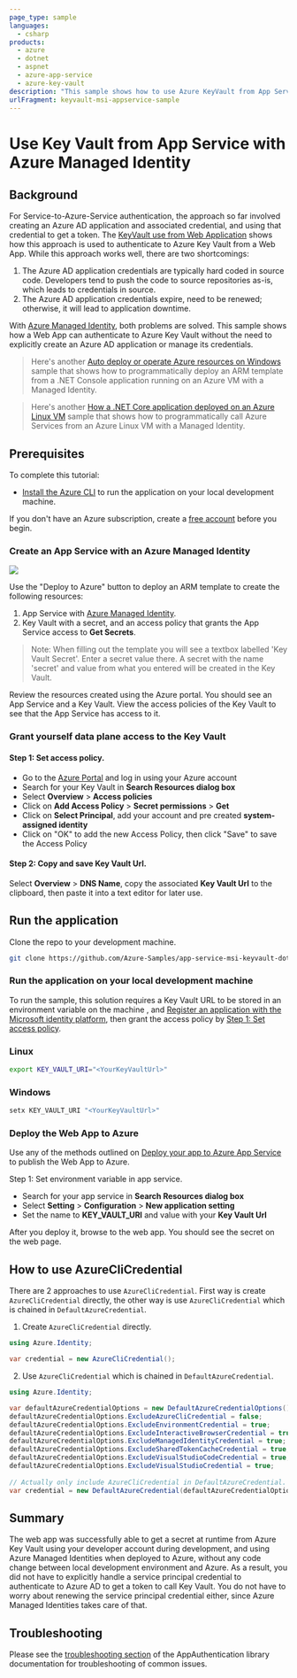 ```yaml
---
page_type: sample
languages:
  - csharp
products:
  - azure
  - dotnet
  - aspnet
  - azure-app-service
  - azure-key-vault
description: "This sample shows how to use Azure KeyVault from App Service with Azure Managed Identity."
urlFragment: keyvault-msi-appservice-sample
---
```


# Use Key Vault from App Service with Azure Managed Identity

## Background
For Service-to-Azure-Service authentication, the approach so far involved creating an Azure AD application and associated credential, and using that credential to get a token. The [KeyVault use from Web Application] shows how this approach is used to authenticate to Azure Key Vault from a Web App. While this approach works well, there are two shortcomings:
1. The Azure AD application credentials are typically hard coded in source code. Developers tend to push the code to source repositories as-is, which leads to credentials in source.
2. The Azure AD application credentials expire, need to be renewed; otherwise, it will lead to application downtime.

With [Azure Managed Identity], both problems are solved. This sample shows how a Web App can authenticate to Azure Key Vault without the need to explicitly create an Azure AD application or manage its credentials. 

>Here's another [Auto deploy or operate Azure resources on Windows] sample that shows how to programmatically deploy an ARM template from a .NET Console application running on an Azure VM with a Managed Identity.

>Here's another [How a .NET Core application deployed on an Azure Linux VM] sample that shows how to programmatically call Azure Services from an Azure Linux VM with a Managed Identity.

## Prerequisites

To complete this tutorial:

* [Install the Azure CLI] to run the application on your local development machine.

If you don't have an Azure subscription, create a [free account] before you begin.

### Create an App Service with an Azure Managed Identity
<a href="https://portal.azure.com/#create/Microsoft.Template/uri/https%3A%2F%2Fraw.githubusercontent.com%2FAzure-Samples%2Fapp-service-msi-keyvault-dotnet%2Fmaster%2Fazuredeploy.json" target="_blank">
    <img src="http://azuredeploy.net/deploybutton.png"/>
</a>

Use the "Deploy to Azure" button to deploy an ARM template to create the following resources:
1. App Service with [Azure Managed Identity].
2. Key Vault with a secret, and an access policy that grants the App Service access to **Get Secrets**.
>Note: When filling out the template you will see a textbox labelled 'Key Vault Secret'. Enter a secret value there. A secret with the name 'secret' and value from what you entered will be created in the Key Vault.

Review the resources created using the Azure portal. You should see an App Service and a Key Vault. View the access policies of the Key Vault to see that the App Service has access to it.

### Grant yourself data plane access to the Key Vault

#### Step 1: Set access policy.

*  Go to the [Azure Portal] and log in using your Azure account
*  Search for your Key Vault in **Search Resources dialog box**
*  Select **Overview** > **Access policies**
*  Click on **Add Access Policy** > **Secret permissions** > **Get**
*  Click on **Select Principal**, add your account and pre created **system-assigned identity**
*  Click on "OK" to add the new Access Policy, then click "Save" to save the Access Policy

#### Step 2: Copy and save Key Vault Url.

Select **Overview** > **DNS Name**, copy the associated **Key Vault Url** to the clipboard, then paste it into a text editor for later use.

## Run the application
Clone the repo to your development machine. 

```bash
git clone https://github.com/Azure-Samples/app-service-msi-keyvault-dotnet.git
```

### Run the application on your local development machine
To run the sample, this solution requires a Key Vault URL to be stored in an environment variable on the machine , and [Register an application with the Microsoft identity platform],
then grant the access policy by [Step 1: Set access policy].

### Linux

```bash
export KEY_VAULT_URI="<YourKeyVaultUrl>"
```

### Windows

```cmd
setx KEY_VAULT_URI "<YourKeyVaultUrl>"
```

### Deploy the Web App to Azure
Use any of the methods outlined on [Deploy your app to Azure App Service] to publish the Web App to Azure.

Step 1: Set environment variable in app service.

*  Search for your app service in **Search Resources dialog box**
*  Select **Setting** > **Configuration** > **New application setting**
*  Set the name to **KEY_VAULT_URI** and value with your **Key Vault Url**  

After you deploy it, browse to the web app. You should see the secret on the web page.

## How to use AzureCliCredential
There are 2 approaches to use `AzureCliCredential`. First way is create `AzureCliCredential` directly, the other way is use `AzureCliCredential` which is chained in `DefaultAzureCredential`.
1. Create `AzureCliCredential` directly.
```C#
using Azure.Identity;

var credential = new AzureCliCredential();
```
2. Use `AzureCliCredential` which is chained in `DefaultAzureCredential`.
```C#
using Azure.Identity;

var defaultAzureCredentialOptions = new DefaultAzureCredentialOptions();
defaultAzureCredentialOptions.ExcludeAzureCliCredential = false;
defaultAzureCredentialOptions.ExcludeEnvironmentCredential = true;
defaultAzureCredentialOptions.ExcludeInteractiveBrowserCredential = true;
defaultAzureCredentialOptions.ExcludeManagedIdentityCredential = true;
defaultAzureCredentialOptions.ExcludeSharedTokenCacheCredential = true;
defaultAzureCredentialOptions.ExcludeVisualStudioCodeCredential = true;
defaultAzureCredentialOptions.ExcludeVisualStudioCredential = true;
            
// Actually only include AzureCliCredential in DefaultAzureCredential.
var credential = new DefaultAzureCredential(defaultAzureCredentialOptions);
```

## Summary
The web app was successfully able to get a secret at runtime from Azure Key Vault using your developer account during development, and using Azure Managed Identities when deployed to Azure, without any code change between local development environment and Azure. 
As a result, you did not have to explicitly handle a service principal credential to authenticate to Azure AD to get a token to call Key Vault. You do not have to worry about renewing the service principal credential either, since Azure Managed Identities takes care of that.

## Troubleshooting
Please see the [troubleshooting section] of the AppAuthentication library documentation for troubleshooting of common issues.

<!-- LINKS -->
[KeyVault use from Web Application]: https://docs.microsoft.com/en-us/azure/key-vault/key-vault-use-from-web-application
[Azure Managed Identity]: https://docs.microsoft.com/en-us/azure/active-directory/managed-identities-azure-resources/
[Auto deploy or operate Azure resources on Windows]: https://github.com/Azure-Samples/windowsvm-msi-arm-dotnet
[How a .NET Core application deployed on an Azure Linux VM]: https://github.com/Azure-Samples/linuxvm-msi-keyvault-arm-dotnet
[Install the Azure CLI]: https://docs.microsoft.com/en-us/cli/azure/install-azure-cli?view=azure-cli-latest
[free account]: https://azure.microsoft.com/free/?WT.mc_id=A261C142F
[Azure Portal]: https://portal.azure.com
[Step 1: Set access policy]: https://github.com/wantedfast/app-service-msi-keyvault-dotnet/tree/Dev-updateSDK#step-1-set-access-policy
[Register an application with the Microsoft identity platform]: https://docs.microsoft.com/en-us/azure/active-directory/develop/quickstart-register-app
[Deploy your app to Azure App Service]: https://docs.microsoft.com/en-us/azure/app-service-web/web-sites-deploy
[troubleshooting section]: https://docs.microsoft.com/en-us/azure/key-vault/service-to-service-authentication#appauthentication-troubleshooting
